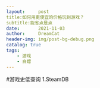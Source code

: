 ```yaml
---
layout:     post
title:如何用更便宜的价格玩到游戏？
subtitle:能省点是点
date:       2021-11-03
author:     DreamCat
header-img: img/post-bg-debug.png
catalog: true
tags:
    - 游戏
    - 白嫖
---
```




#游戏史低查询
1.SteamDB
